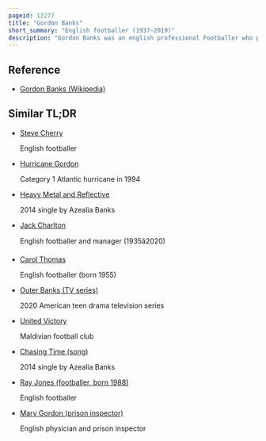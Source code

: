 ```yaml
---
pageid: 12277
title: "Gordon Banks"
short_summary: "English footballer (1937–2019)"
description: "Gordon Banks was an english professional Footballer who played as a Goalkeeper. Widely regarded as one of the greatest Goalkeepers of all Time, he made 679 Appearances during a 20-year professional Career, and won 73 Caps for England, highlighted by starting every Game of the Nation's 1966 World Cup Victory."
---
```


## Reference

- [Gordon Banks (Wikipedia)](https://en.wikipedia.org/?curid=12277)

## Similar TL;DR

- [Steve Cherry](/tldr/en/steve-cherry)

  English footballer

- [Hurricane Gordon](/tldr/en/hurricane-gordon)

  Category 1 Atlantic hurricane in 1994

- [Heavy Metal and Reflective](/tldr/en/heavy-metal-and-reflective)

  2014 single by Azealia Banks

- [Jack Charlton](/tldr/en/jack-charlton)

  English footballer and manager (1935â2020)

- [Carol Thomas](/tldr/en/carol-thomas)

  English footballer (born 1955)

- [Outer Banks (TV series)](/tldr/en/outer-banks-tv-series)

  2020 American teen drama television series

- [United Victory](/tldr/en/united-victory)

  Maldivian football club

- [Chasing Time (song)](/tldr/en/chasing-time-song)

  2014 single by Azealia Banks

- [Ray Jones (footballer, born 1988)](/tldr/en/ray-jones-footballer-born-1988)

  English footballer

- [Mary Gordon (prison inspector)](/tldr/en/mary-gordon-prison-inspector)

  English physician and prison inspector
